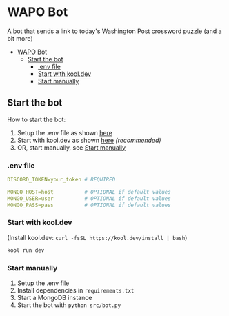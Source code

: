 # WAPO Bot

A bot that sends a link to today's Washington Post crossword puzzle (and a bit more)

- [WAPO Bot](#wapo-bot)
  - [Start the bot](#start-the-bot)
    - [.env file](#env-file)
    - [Start with kool.dev](#start-with-kooldev)
    - [Start manually](#start-manually)

## Start the bot

How to start the bot:

1. Setup the .env file as shown [here](#env-file)
2. Start with kool.dev as shown [here](#run-with-kooldev) *(recommended)*
3. OR, start manually, see [Start manually](#start-manually)

### .env file

```yml
DISCORD_TOKEN=your_token # REQUIRED

MONGO_HOST=host          # OPTIONAL if default values
MONGO_USER=user          # OPTIONAL if default values
MONGO_PASS=pass          # OPTIONAL if default values
```

### Start with kool.dev

(Install kool.dev: `curl -fsSL https://kool.dev/install | bash`)

```bash
kool run dev
```

### Start manually

1. Setup the .env file
2. Install dependencies in `requirements.txt`
3. Start a MongoDB instance
4. Start the bot with `python src/bot.py`

<!-- ------- some developer comments ------- -->

<!-- Dev command, will reset -->
<!-- docker stop $(docker ps -aq) && docker rm $(docker ps -aq) && docker-compose up --build -->
